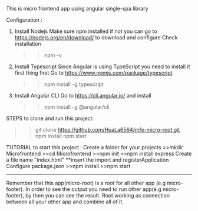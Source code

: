 This is micro frontend app using angular single-spa library 

Configuration :
1. Install Nodejs 
    Make sure npm installed if not you can go to https://nodejs.org/en/download/ to download and configure 
    Check installation 
    >>npm -v
2. Install Typescript 
    Since Angular is using TypeScript you need to install it first thing first 
    Go to https://www.npmjs.com/package/typescript
    >>npm install -g typescript 
3. Install Angular CLI 
    Go to https://cli.angular.io/ and install 
    >>npm install -g @angular/cli 


STEPS to clone and run this project: 
>>git clone https://github.com/HuaLa6564/mfe-micro-root.git
>>npm install 
>>npm start 



TUTORIAL to start this project : 
Create a folder for your projects 
    >>mkdir Microfrontend
    >>cd Microfrontend 
    >>npm init 
    >>npm install express
Create a file name "index.html"
    **insert the import and registerApplication
Configure package.json 
    >>npm install
    >>npm start

******************************************************************************************************
Remember that this app(micro-root) is a root for all other app (e.g micro-footer). 
In order to see the output you need to run other app(e.g micro-footer), by then you can see the result. 
Root working as connection between all your other app and combine all of it. 


 

